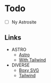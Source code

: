 # Todo

- [ ] Ny Astrosite

## Links

- ASTRO
  - [Astro](https://astro.build/)
  - [With Tailwind](https://github.com/withastro/astro/tree/latest/examples/with-tailwindcss)
- DIVERSE  
  - [Boxy SVG](https://boxy-svg.com/)
  - [Tailwind](https://tailwindcss.com/)
